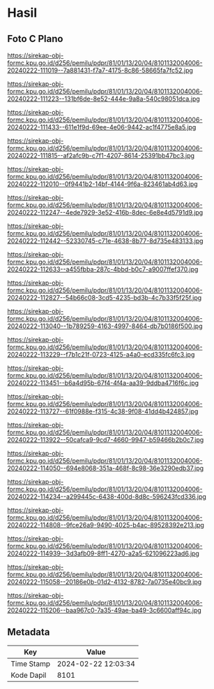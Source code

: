 # Hasil

## Foto C Plano

https://sirekap-obj-formc.kpu.go.id/d256/pemilu/pdpr/81/01/13/20/04/8101132004006-20240222-111019--7a881431-f7a7-4175-8c86-58665fa7fc52.jpg

https://sirekap-obj-formc.kpu.go.id/d256/pemilu/pdpr/81/01/13/20/04/8101132004006-20240222-111223--131bf6de-8e52-444e-9a8a-540c98051dca.jpg

https://sirekap-obj-formc.kpu.go.id/d256/pemilu/pdpr/81/01/13/20/04/8101132004006-20240222-111433--611e1f9d-69ee-4e06-9442-ac1f4775e8a5.jpg

https://sirekap-obj-formc.kpu.go.id/d256/pemilu/pdpr/81/01/13/20/04/8101132004006-20240222-111815--af2afc9b-c7f1-4207-8614-25391bb47bc3.jpg

https://sirekap-obj-formc.kpu.go.id/d256/pemilu/pdpr/81/01/13/20/04/8101132004006-20240222-112010--0f9441b2-14bf-4144-9f6a-823461ab4d63.jpg

https://sirekap-obj-formc.kpu.go.id/d256/pemilu/pdpr/81/01/13/20/04/8101132004006-20240222-112247--4ede7929-3e52-416b-8dec-6e8e4d5791d9.jpg

https://sirekap-obj-formc.kpu.go.id/d256/pemilu/pdpr/81/01/13/20/04/8101132004006-20240222-112442--52330745-c71e-4638-8b77-8d735e483133.jpg

https://sirekap-obj-formc.kpu.go.id/d256/pemilu/pdpr/81/01/13/20/04/8101132004006-20240222-112633--a455fbba-287c-4bbd-b0c7-a9007ffef370.jpg

https://sirekap-obj-formc.kpu.go.id/d256/pemilu/pdpr/81/01/13/20/04/8101132004006-20240222-112827--54b66c08-3cd5-4235-bd3b-4c7b33f5f25f.jpg

https://sirekap-obj-formc.kpu.go.id/d256/pemilu/pdpr/81/01/13/20/04/8101132004006-20240222-113040--1b789259-4163-4997-8464-db7b0186f500.jpg

https://sirekap-obj-formc.kpu.go.id/d256/pemilu/pdpr/81/01/13/20/04/8101132004006-20240222-113229--f7b1c21f-0723-4125-a4a0-ecd335fc6fc3.jpg

https://sirekap-obj-formc.kpu.go.id/d256/pemilu/pdpr/81/01/13/20/04/8101132004006-20240222-113451--b6a4d95b-67f4-4f4a-aa39-9ddba4716f6c.jpg

https://sirekap-obj-formc.kpu.go.id/d256/pemilu/pdpr/81/01/13/20/04/8101132004006-20240222-113727--61f0988e-f315-4c38-9f08-41dd4b424857.jpg

https://sirekap-obj-formc.kpu.go.id/d256/pemilu/pdpr/81/01/13/20/04/8101132004006-20240222-113922--50cafca9-9cd7-4660-9947-b59466b2b0c7.jpg

https://sirekap-obj-formc.kpu.go.id/d256/pemilu/pdpr/81/01/13/20/04/8101132004006-20240222-114050--694e8068-351a-468f-8c98-36e3290edb37.jpg

https://sirekap-obj-formc.kpu.go.id/d256/pemilu/pdpr/81/01/13/20/04/8101132004006-20240222-114234--a299445c-6438-400d-8d8c-596243fcd336.jpg

https://sirekap-obj-formc.kpu.go.id/d256/pemilu/pdpr/81/01/13/20/04/8101132004006-20240222-114808--9fce26a9-9490-4025-b4ac-89528392e213.jpg

https://sirekap-obj-formc.kpu.go.id/d256/pemilu/pdpr/81/01/13/20/04/8101132004006-20240222-114939--3d3afb09-8ff1-4270-a2a5-621096223ad6.jpg

https://sirekap-obj-formc.kpu.go.id/d256/pemilu/pdpr/81/01/13/20/04/8101132004006-20240222-115058--20186e0b-01d2-4132-8782-7a0735e40bc9.jpg

https://sirekap-obj-formc.kpu.go.id/d256/pemilu/pdpr/81/01/13/20/04/8101132004006-20240222-115206--baa967c0-7a35-49ae-ba49-3c6600aff94c.jpg


## Metadata

| Key        | Value               |
| ---------- | ------------------- |
| Time Stamp | 2024-02-22 12:03:34 |
| Kode Dapil | 8101                |




